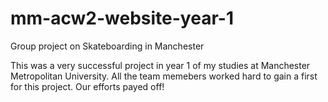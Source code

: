 # mm-acw2-website-year-1

Group project on Skateboarding in Manchester

This was a very successful project in year 1 of my studies at Manchester Metropolitan University. 
All the team memebers worked hard to gain a first for this project. Our efforts payed off!
